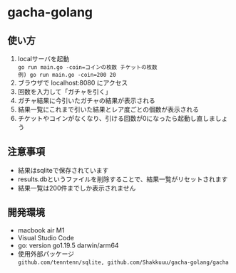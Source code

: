 # gacha-golang

## 使い方

1. localサーバを起動  
``` go run main.go -coin=コインの枚数 チケットの枚数 ```  
``` 例) go run main.go -coin=200 20 ```
2. ブラウザで localhost:8080 にアクセス
3. 回数を入力して「ガチャを引く」
4. ガチャ結果に今引いたガチャの結果が表示される
5. 結果一覧にこれまで引いた結果とレア度ごとの個数が表示される
6. チケットやコインがなくなり、引ける回数が0になったら起動し直しましょう

## 注意事項

* 結果はsqliteで保存されています
* results.dbというファイルを削除することで、結果一覧がリセットされます
* 結果一覧は200件までしか表示されません

## 開発環境

* macbook air M1
* Visual Studio Code
* go: version go1.19.5 darwin/arm64
* 使用外部パッケージ  
```github.com/tenntenn/sqlite, github.com/Shakkuuu/gacha-golang/gacha```
